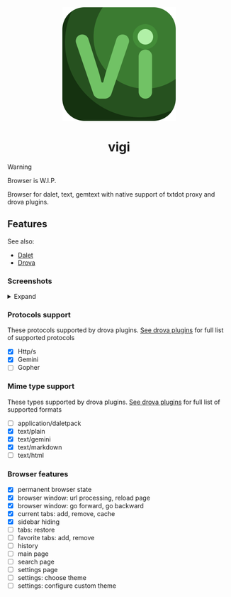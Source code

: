 <div align="center">

<img alt="vigi logo" src="https://github.com/TempoWorks/.github/raw/main/imgs/vigi.png" width='256'>

# vigi

</div>

> [!WARNING]
> Browser is W.I.P.

Browser for dalet, text, gemtext with native support of txtdot proxy and drova plugins.

## Features

See also:

- [Dalet](https://github.com/TxtDot/dalet)
- [Drova](https://github.com/TempoWorks/drova/tree/main)

### Screenshots

<details>
<summary>Expand</summary>

![vigi desktop screenshot](https://github.com/TempoWorks/.github/raw/main/imgs/vigi_desktop.png)
![vigi mobile screenshot](https://github.com/TempoWorks/.github/raw/main/imgs/vigi_mobile.png)

</details>

### Protocols support

These protocols supported by drova plugins. [See drova plugins](https://github.com/TempoWorks/drova/tree/main/drova_plugins) for full list of supported protocols

- [x] Http/s
- [x] Gemini
- [ ] Gopher

### Mime type support

These types supported by drova plugins. [See drova plugins](https://github.com/TempoWorks/drova/tree/main/drova_plugins) for full list of supported formats

- [ ] application/daletpack
- [x] text/plain
- [x] text/gemini
- [x] text/markdown
- [ ] text/html

### Browser features

- [x] permanent browser state
- [x] browser window: url processing, reload page
- [x] browser window: go forward, go backward
- [x] current tabs: add, remove, cache
- [x] sidebar hiding
- [ ] tabs: restore
- [ ] favorite tabs: add, remove
- [ ] history
- [ ] main page
- [ ] search page
- [ ] settings page
- [ ] settings: choose theme
- [ ] settings: configure custom theme
